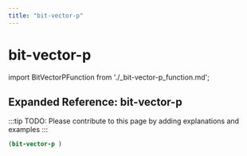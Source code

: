 ```yaml
---
title: "bit-vector-p"
---
```


# bit-vector-p

import BitVectorPFunction from './_bit-vector-p_function.md';

<BitVectorPFunction />

## Expanded Reference: bit-vector-p

:::tip
TODO: Please contribute to this page by adding explanations and examples
:::

```lisp
(bit-vector-p )
```
